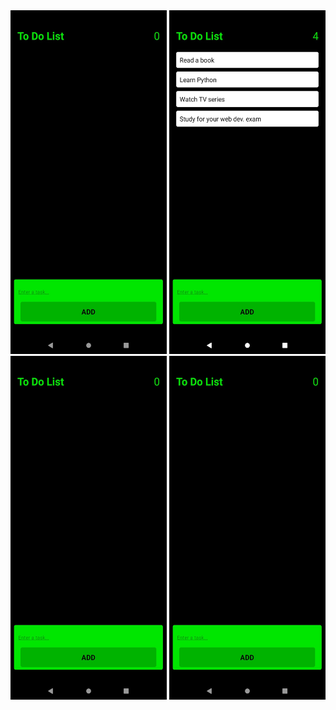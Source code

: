 <img src='Images/WhatsApp Image 2023-07-19 at 18.58.25 (1).jpeg' width=250 height=550/>
<img src='Images/WhatsApp Image 2023-07-19 at 18.58.25.jpeg' width=250 height=550/>
<img src='Images/WhatsApp Image 2023-07-19 at 18.58.25 (1).jpeg' width=250 height=550/>
<img src='Images/WhatsApp Image 2023-07-19 at 18.58.25 (1).jpeg' width=250 height=550/>
